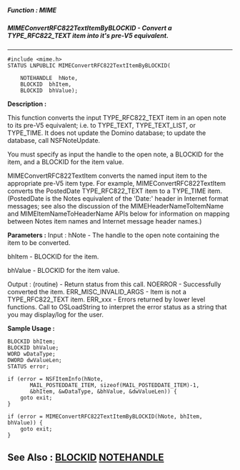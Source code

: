 ##### Function : MIME
##### MIMEConvertRFC822TextItemByBLOCKID - Convert a TYPE_RFC822_TEXT item into it's pre-V5 equivalent.
---
```
#include <mime.h>
STATUS LNPUBLIC MIMEConvertRFC822TextItemByBLOCKID(

	NOTEHANDLE  hNote,
	BLOCKID  bhItem,
	BLOCKID  bhValue);
```
**Description :**

This function converts the input TYPE_RFC822_TEXT item in an open note to its 
pre-V5 equivalent; i.e. to TYPE_TEXT, TYPE_TEXT_LIST, or TYPE_TIME.    It does 
not update the Domino database; to update the database, call NSFNoteUpdate.

You must specify as input the handle to the open note, a BLOCKID for the item, 
and a BLOCKID for the item value.

MIMEConvertRFC822TextItem converts the named input item to the appropriate 
pre-V5 item type.  For example, MIMEConvertRFC822TextItem converts the 
PostedDate TYPE_RFC822_TEXT item to a TYPE_TIME item.  (PostedDate is the Notes 
equivalent of the 'Date:' header in Internet format messages; see also the 
discussion of the MIMEHeaderNameToItemName and MIMEItemNameToHeaderName APIs 
below for information on mapping between Notes item names and Internet message 
header names.)


**Parameters :**
Input :
hNote  -  The handle to the open note containing the item to be converted.

bhItem  -  BLOCKID for the item.

bhValue  -  BLOCKID for the item value.

Output :
(routine)  -  Return status from this call.
	NOERROR - Successfully converted the item.
	ERR_MISC_INVALID_ARGS - Item is not a TYPE_RFC822_TEXT item.
	ERR_xxx - Errors returned by lower level functions.  Call to OSLoadString to interpret the error status as a string that you may display/log for the user.




**Sample Usage :**
```
BLOCKID bhItem;
BLOCKID bhValue;
WORD wDataType;
DWORD dwValueLen;
STATUS error;

if (error = NSFItemInfo(hNote,
	   MAIL_POSTEDDATE_ITEM, sizeof(MAIL_POSTEDDATE_ITEM)-1,
	   &bhItem, &wDataType, &bhValue, &dwValueLen)) {
	goto exit;
}

if (error = MIMEConvertRFC822TextItemByBLOCKID(hNote, bhItem, bhValue)) {
	goto exit;
}

```
**See Also :**
[BLOCKID](/reference/Data/BLOCKID)
[NOTEHANDLE](/reference/Data/NOTEHANDLE)
---
